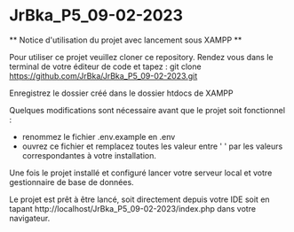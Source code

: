 # JrBka_P5_09-02-2023

** Notice d'utilisation du projet avec lancement sous XAMPP **

Pour utiliser ce projet veuillez cloner ce repository.
Rendez vous dans le terminal de votre éditeur de code et tapez :
git clone https://github.com/JrBka/JrBka_P5_09-02-2023.git

Enregistrez le dossier créé dans le dossier htdocs de XAMPP

Quelques modifications sont nécessaire avant que le projet soit fonctionnel :

- renommez le fichier .env.example en .env
- ouvrez ce fichier et remplacez toutes les valeur entre ' ' par les valeurs correspondantes à votre installation.

Une fois le projet installé et configuré lancer votre serveur local et votre gestionnaire de base de données.

Le projet est prêt à être lancé, soit directement depuis votre IDE soit en tapant http://localhost/JrBka_P5_09-02-2023/index.php dans votre navigateur.